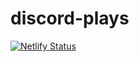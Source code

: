 # discord-plays 

[![Netlify Status](https://api.netlify.com/api/v1/badges/e4f8d556-f669-4059-ab24-97d511ab61a2/deploy-status)](https://app.netlify.com/sites/discord-plays/deploys)